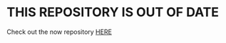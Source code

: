 # THIS REPOSITORY IS OUT OF DATE

Check out the now repository [HERE](https://github.com/yamamushi/twitch-master)
